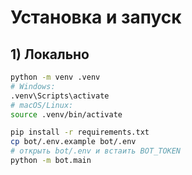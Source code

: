 # Установка и запуск

## 1) Локально
```bash
python -m venv .venv
# Windows:
.venv\Scripts\activate
# macOS/Linux:
source .venv/bin/activate

pip install -r requirements.txt
cp bot/.env.example bot/.env
# открыть bot/.env и встаить BOT_TOKEN
python -m bot.main
